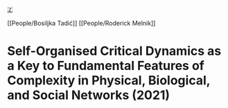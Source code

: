 [🇿](zotero://select/library/items/R3CMRV7J)

[[People/Bosiljka Tadić]] [[People/Roderick Melnik]] 
# Self-Organised Critical Dynamics as a Key to Fundamental Features of Complexity in Physical, Biological, and Social Networks (2021)

